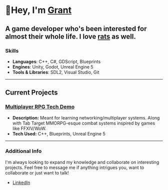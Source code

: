 # 👋Hey, I'm <a href="https://theatricalgrant.github.io/#/projects">Grant</a></h1> 
## A game developer who's been interested for almost their whole life. I love [rats](https://www.rativerse.com) as well.

### Skills
- **Languages**: C++, C#, GDScript, Blueprints
- **Engines**: Unity, Godot, Unreal Engine 5
- **Tools & Libraries**: SDL2, Visual Studio, Git

---

## Current Projects
### [Multiplayer RPG Tech Demo](https://github.com/TheatricalGrant)
- **Description:** Meant for learning networking/multiplayer systems. Along with Tab Target MMORPG-esque combat systems inspired by games like FFXIV/WoW.
- **Tech Used:** C++, Blueprints, Unreal Engine 5
  
---

### Additional Info
I'm always looking to expand my knowledge and collaborate on interesting projects. Feel free to message me if anything intrigues you, want to collaborate or just want to talk!
- [LinkedIn](https://www.linkedin.com/in/grantdavis110/)  
